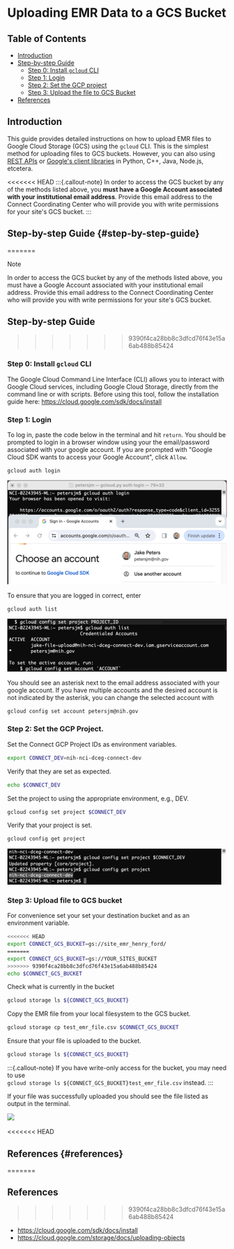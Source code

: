 # Uploading EMR Data to a GCS Bucket

## Table of Contents

-   [Introduction](#introduction)
-   [Step-by-step Guide](#step-by-step-guide)
    -   [Step 0: Install `gcloud` CLI](#step-0)
    -   [Step 1: Login](#step-1)
    -   [Step 2: Set the GCP project](#step-2)
    -   [Step 3: Upload the file to GCS Bucket](#step-3)
-   [References](#references)

<a name="introduction"></a> 
## Introduction 

This guide provides detailed instructions on how to upload EMR files to Google Cloud Storage (GCS) using the `gcloud` CLI. This is the simplest method for uploading files to GCS buckets. However, you can also using [REST APIs](https://cloud.google.com/storage/docs/uploading-objects#rest-upload-objects) or [Google's client libraries](https://cloud.google.com/storage/docs/uploading-objects#storage-upload-object-client-libraries) in Python, C++, Java, Node.js, etcetera.

<<<<<<< HEAD
:::{.callout-note} 
In order to access the GCS bucket by any of the methods listed above, you **must have a Google Account associated with your institutional email address**. Provide this email address to the Connect Coordinating Center who will provide you with write permissions for your site's GCS bucket.
:::

## Step-by-step Guide <a name="step-by-step-guide"></a> {#step-by-step-guide}
=======
> [!NOTE]
> In order to access the GCS bucket by any of the methods listed above, you must have a Google Account associated with your institutional email address. Provide this email address to the Connect Coordinating Center who will provide you with write permissions for your site's GCS bucket.

<a name="step-by-step-guide"></a> 
## Step-by-step Guide 
>>>>>>> 9390f4ca28bb8c3dfcd76f43e15a6ab488b85424

<a name="step-0"></a>
### Step 0: Install `gcloud` CLI 

The Google Cloud Command Line Interface (CLI) allows you to interact with Google Cloud services, including Google Cloud Storage, directly from the command line or with scripts. Before using this tool, follow the installation guide here: <https://cloud.google.com/sdk/docs/install>

<a name="step-1"></a>
### Step 1: Login 

To log in, paste the code below in the terminal and hit `return`. You should be prompted to login in a browser window using your the email/password associated with your google account. If you are prompted with "Google Cloud SDK wants to access your Google Account", click `Allow`.

``` bash
gcloud auth login
```

![](images/gcs-upload-tutorial/login.png)

To ensure that you are logged in correct, enter

``` bash
gcloud auth list
```

![](images/gcs-upload-tutorial/gcloud-auth-list.png)

You should see an asterisk next to the email address associated with your google account. If you have multiple accounts and the desired account is not indicated by the asterisk, you can change the selected account with

``` bash
gcloud config set account petersjm@nih.gov
```

<a name="step-2"></a>
### Step 2: Set the GCP Project. 

Set the Connect GCP Project IDs as environment variables.

``` bash
export CONNECT_DEV=nih-nci-dceg-connect-dev
```

Verify that they are set as expected.

``` bash
echo $CONNECT_DEV
```

Set the project to using the appropriate environment, e.g., DEV.

``` bash
gcloud config set project $CONNECT_DEV
```

Verify that your project is set.

``` bash         
gcloud config get project
```

![](images/gcs-upload-tutorial/gcloud-config-get-project.png)

<a name="step-3"></a>
### Step 3: Upload file to GCS bucket 

For convenience set your set your destination bucket and as an environment variable.

``` bash
<<<<<<< HEAD
export CONNECT_GCS_BUCKET=gs://site_emr_henry_ford/
=======
export CONNECT_GCS_BUCKET=gs://YOUR_SITES_BUCKET
>>>>>>> 9390f4ca28bb8c3dfcd76f43e15a6ab488b85424
echo $CONNECT_GCS_BUCKET
```

Check what is currently in the bucket

``` bash
gcloud storage ls ${CONNECT_GCS_BUCKET}
```

Copy the EMR file from your local filesystem to the GCS bucket.

``` bash
gcloud storage cp test_emr_file.csv $CONNECT_GCS_BUCKET
```

Ensure that your file is uploaded to the bucket.

``` bash
gcloud storage ls ${CONNECT_GCS_BUCKET}
```

:::{.callout-note} 
If you have write-only access for the bucket, you may need to use <br>
```gcloud storage ls ${CONNECT_GCS_BUCKET}test_emr_file.csv``` 
instead. 
:::

If your file was successfully uploaded you should see the file listed as output in the terminal.

![](images/gcs-upload-tutorial/gcloud-storage-cp.png)

<<<<<<< HEAD
## References <a name="references"></a> {#references}
=======
<a name="references"></a>
## References 
>>>>>>> 9390f4ca28bb8c3dfcd76f43e15a6ab488b85424

-   <https://cloud.google.com/sdk/docs/install>
-   <https://cloud.google.com/storage/docs/uploading-objects>
